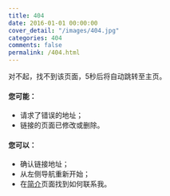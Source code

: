 ```yaml
---
title: 404
date: 2016-01-01 00:00:00
cover_detail: "/images/404.jpg"
categories: 404
comments: false
permalink: /404.html
---
```

对不起，找不到该页面，5秒后将自动跳转至主页。

#### 您可能：
- 请求了错误的地址；
- 链接的页面已修改或删除。

#### 您可以：
- 确认链接地址；
- 从左侧导航重新开始；
- 在[简介](/article/profile/)页面找到如何联系我。
